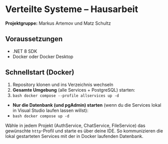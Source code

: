 # Verteilte Systeme – Hausarbeit

**Projektgruppe:** Markus Artemov und Matz Schultz

## Voraussetzungen

- .NET 8 SDK
- Docker oder Docker Desktop

## Schnellstart (Docker)

1. Repository klonen und ins Verzeichnis wechseln
2. **Gesamte Umgebung** (alle Services + PostgreSQL) starten:
3. 
   ```bash docker compose --profile allservices up -d```

- **Nur die Datenbank (und pgAdmin) starten** (wenn du die Services lokal in Visual Studio laufen lassen willst):
- 
  ```bash docker compose up -d```

Wähle in jedem Projekt (AuthService, ChatService, FileService) das gewünschte `http`-Profil und starte es über deine IDE. So kommunizieren die lokal gestarteten Services mit der in Docker laufenden Datenbank.
